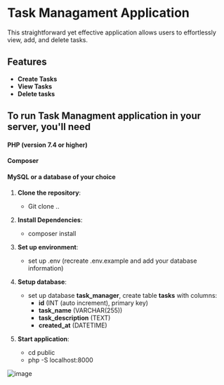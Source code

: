 # Task Managament Application

This straightforward yet effective application allows users to effortlessly view, add, and delete tasks. 

## Features

- **Create Tasks**
- **View Tasks**
- **Delete tasks**

## To run Task Managment application in your server, you'll need 

#### PHP (version 7.4 or higher)
#### Composer
#### MySQL or a database of your choice

1. **Clone the repository**:
    - Git clone ..

2. **Install Dependencies**:
    - composer install

3. **Set up environment**:
    - set up .env (recreate .env.example and add your database information)

4. **Setup database**:
    - set up database **task_manager**, create table **tasks** with columns:
      - **id** (INT (auto increment), primary key)
      - **task_name** (VARCHAR(255))
      - **task_description** (TEXT)
      - **created_at** (DATETIME)
        
5. **Start application**:
    - cd public
    - php -S localhost:8000
  

![image](https://github.com/liga4/IntelligentSystems_assignment/assets/141454772/b4add503-43a7-46a9-af17-1e776d140d42)  
